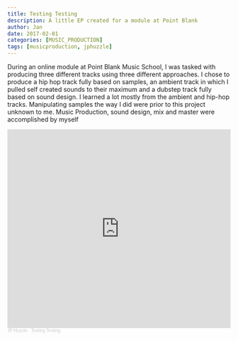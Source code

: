 ```yaml
---
title: Testing Testing
description: A little EP created for a module at Point Blank
author: Jan
date: 2017-02-01
categories: [MUSIC_PRODUCTION]
tags: [musicproduction, jphuzzle]
---
```


During an online module at Point Blank Music School, I was tasked with producing three different tracks using three different approaches. I chose to produce a hip hop track fully based on samples, an ambient track in which I pulled self created sounds to their maximum and a dubstep track fully based on sound design.
I learned a lot mostly from the ambient and hip-hop tracks. Manipulating samples the way I did were prior to this project unknown to me.
Music Production, sound design, mix and master were accomplished by myself

<iframe width="100%" height="450" scrolling="no" frameborder="no" allow="autoplay" src="https://w.soundcloud.com/player/?url=https%3A//api.soundcloud.com/playlists/810239898&color=%23ff5500&auto_play=false&hide_related=false&show_comments=true&show_user=true&show_reposts=false&show_teaser=true"></iframe><div style="font-size: 10px; color: #cccccc;line-break: anywhere;word-break: normal;overflow: hidden;white-space: nowrap;text-overflow: ellipsis; font-family: Interstate,Lucida Grande,Lucida Sans Unicode,Lucida Sans,Garuda,Verdana,Tahoma,sans-serif;font-weight: 100;"><a href="https://soundcloud.com/jphuzzle-1" title="JP Huzzle" target="_blank" style="color: #cccccc; text-decoration: none;">JP Huzzle</a> · <a href="https://soundcloud.com/jphuzzle-1/sets/workaround" title="Testing Testing" target="_blank" style="color: #cccccc; text-decoration: none;">Testing Testing</a></div>
